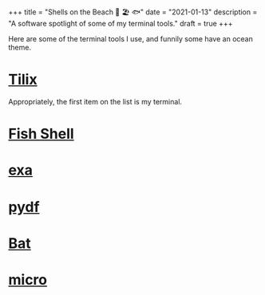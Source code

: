 +++
title = "Shells on the Beach 🦀 🏖️ 🐟"
date = "2021-01-13"
description = "A software spotlight of some of my terminal tools."
draft = true
+++

Here are some of the terminal tools I use, and funnily some have an ocean theme.

# [Tilix](https://gnunn1.github.io/tilix-web/)

Appropriately, the first item on the list is my terminal.

# [Fish Shell](https://fishshell.com/)

# [exa](https://the.exa.website/)

# [pydf](https://github.com/k4rtik/pydf-pypi)

# [Bat](https://github.com/sharkdp/bat)

# [micro](https://micro-editor.github.io/)

